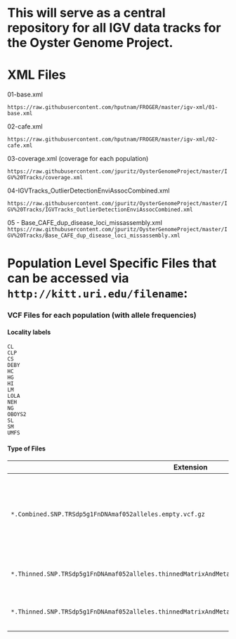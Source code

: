 # This will serve as a central repository for all IGV data tracks for the Oyster Genome Project.

# XML Files

01-base.xml

`https://raw.githubusercontent.com/hputnam/FROGER/master/igv-xml/01-base.xml`

02-cafe.xml

`https://raw.githubusercontent.com/hputnam/FROGER/master/igv-xml/02-cafe.xml`

03-coverage.xml (coverage for each population)

`https://raw.githubusercontent.com/jpuritz/OysterGenomeProject/master/IGV%20Tracks/coverage.xml`

04-IGVTracks_OutlierDetectionEnviAssocCombined.xml

`https://raw.githubusercontent.com/jpuritz/OysterGenomeProject/master/IGV%20Tracks/IGVTracks_OutlierDetectionEnviAssocCombined.xml`

05 - Base_CAFE_dup_disease_loci_missassembly.xml
`https://raw.githubusercontent.com/jpuritz/OysterGenomeProject/master/IGV%20Tracks/Base_CAFE_dup_disease_loci_missassembly.xml`


# Population Level Specific Files that can be accessed via `http://kitt.uri.edu/filename`:

### VCF Files for each population (with allele frequencies)

#### Locality labels
```
CL
CLP
CS
DEBY
HC
HG
HI
LM
LOLA
NEH
NG
OBOYS2
SL
SM
UMFS
```

#### Type of Files
|Extension| Data |
|---------|-------|
|`*.Combined.SNP.TRSdp5g1FnDNAmaf052alleles.empty.vcf.gz` |All biallelic SNPs called in all populations with a minor allele frequency greater than 0.05|
|`*.Thinned.SNP.TRSdp5g1FnDNAmaf052alleles.thinnedMatrixAndMetaData50000Window_exclude_LM.empty.vcf.gz`| Thinned SNPs using 50,000 bp Window|
|`*.Thinned.SNP.TRSdp5g1FnDNAmaf052alleles.thinnedMatrixAndMetaData5000Window_exclude_LM.empty.vcf.gz.`| Thinned SNPs using 5,000 bp Window|

